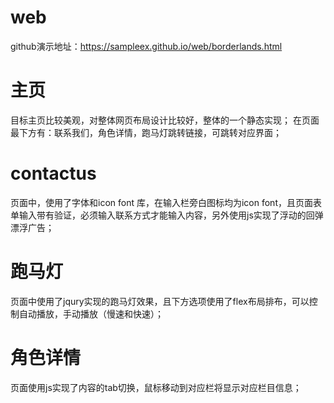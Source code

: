 # web
github演示地址：https://sampleex.github.io/web/borderlands.html
# 主页
  目标主页比较美观，对整体网页布局设计比较好，整体的一个静态实现；
  在页面最下方有：联系我们，角色详情，跑马灯跳转链接，可跳转对应界面；
# contactus
  页面中，使用了字体和icon font 库，在输入栏旁白图标均为icon font，且页面表单输入带有验证，必须输入联系方式才能输入内容，另外使用js实现了浮动的回弹漂浮广告；
# 跑马灯
  页面中使用了jqury实现的跑马灯效果，且下方选项使用了flex布局排布，可以控制自动播放，手动播放（慢速和快速）；
# 角色详情
  页面使用js实现了内容的tab切换，鼠标移动到对应栏将显示对应栏目信息；
